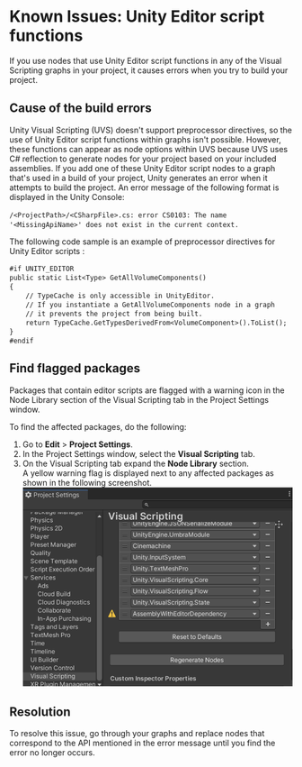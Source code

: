 # Known Issues: Unity Editor script functions

If you use nodes that use Unity Editor script functions in any of the Visual Scripting graphs in your project, it causes
errors when you try to build your project.

## Cause of the build errors

Unity Visual Scripting (UVS) doesn't support preprocessor directives, so the use of Unity Editor script functions within
graphs isn't possible. However, these functions can appear as node options within UVS because UVS uses C# reflection to
generate nodes for your project based on your included assemblies. If you add one of these Unity Editor script nodes to
a graph that's used in a build of your project, Unity generates an error when it attempts to build the project. An error
message of the following format is displayed in the Unity Console:

`/<ProjectPath>/<CSharpFile>.cs: error CS0103: The name '<MissingApiName>' does not exist in the current context.`

The following code sample is an example of preprocessor directives for Unity Editor scripts :

```
#if UNITY_EDITOR
public static List<Type> GetAllVolumeComponents()
{
    // TypeCache is only accessible in UnityEditor.
    // If you instantiate a GetAllVolumeComponents node in a graph
    // it prevents the project from being built. 
    return TypeCache.GetTypesDerivedFrom<VolumeComponent>().ToList();
}
#endif
```

## Find flagged packages

Packages that contain editor scripts are flagged with a warning icon in the Node Library section of the Visual Scripting
tab in the Project Settings window.

To find the affected packages, do the following:

1. Go to **Edit** > **Project Settings**.
1. In the Project Settings window, select the **Visual Scripting** tab.
1. On the Visual Scripting tab expand the **Node Library** section. </br>
   A yellow warning flag is displayed next to any affected packages as shown in the following screenshot.
   ![An example of a flagged package in the Visual Scripting project settings tab](images/vs-flagged-assembly.png)

## Resolution

To resolve this issue, go through your graphs and replace nodes that correspond to the API mentioned in the error
message until you find the error no longer occurs.